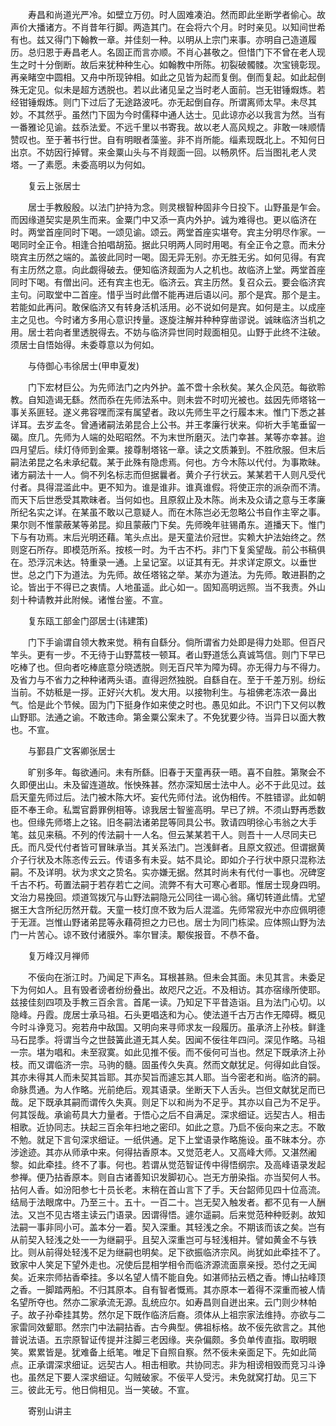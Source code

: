<!-- { "loadSidebar": true } -->
　　寿昌和尚道光严冷。如壁立万仞。时人固难凑泊。然而即此坐断学者偷心。故声价大播诸方。不肖昔年行脚。两造其门。在会将六个月。时时亲见。以知间世希有也。兹又得门下翰教一章。并佳刻一种。以明从上宗门来事。亦明自己造道履历。总归恩于寿昌老人。名固正而言亦顺。不肖心甚敬之。但惜门下不曾在老人现生之时十分倒断。故后来犹种种生心。如翰教中所陈。初裂破髑髅。次宝镜彰现。再亲睹空中圆相。又舟中所现钟相。如此之见皆为起而复倒。倒而复起。如此起倒殊无定见。似未是超方透脱也。若以此诸见呈之当时老人面前。岂无钳锤煆炼。若经钳锤煆炼。则门下过后了无途路波吒。亦无起倒自存。所谓离师太早。未尽其妙。不其然乎。虽然门下固为今时儒释中通人达士。见此谅亦必以我言为然。当有一番雅论见谕。兹忝法爱。不远千里以书寄我。故以老人高风规之。非敢一味顺情赞叹也。至于著书行世。自有明眼者藻鉴。非不肖所能。缁素现既北上。不知何日出京。不妨因行掉臂。来金粟山头与不肖觌面一回。以畅夙怀。后当图礼老人灵塔。一了素愿。未委高明以为何如。

　　复云上张居士

　　居士手教殷殷。以法门护持为念。则灵根智种固非今日投下。山野虽是乍会。而因缘道契实是夙生而来。金粟门中又添一真内外护。诚为难得也。更以临济在时。两堂首座同时下喝。一颂见谕。颂云。两堂首座实堪夸。宾主分明尽作家。一喝同时全正令。相逢合拍唱胡笳。据此只明两人同时用喝。有全正令之意。而未分晓宾主历然之端的。盖彼此同时一喝。固无异无别。亦无胜无劣。如何见得。有宾有主历然之意。向此觑得破去。便知临济觌面为人之机也。故临济上堂。两堂首座同时下喝。有僧出问。还有宾主也无。临济云。宾主历然。复召众云。要会临济宾主句。问取堂中二首座。惜乎当时此僧不能再进后语以问。那个是宾。那个是主。若能如此再问。敢保临济又有转身活机活用。必不说如何是宾。如何是主。以成座主之见也。今时诸方多用心意识抟量。逐旋注解并种种穿凿谬说。诚昧临济当机之用。居士若向者里透脱得去。不妨与临济异世同时觌面相见。山野于此终不注破。须居士自悟始得。未委尊意以为何如。

　　与侍御心韦徐居士(甲申夏发)

　　门下宏材巨公。为先师法门之内外护。盖不啻十余秋矣。某久企风范。每欲聆教。自知造谒无繇。然而忝在先师法系中。则未尝不时叨光被也。兹因先师塔铭一事关系匪轻。遂义弗容嘿而深有属望者。政以先师生平之行履本末。惟门下悉之甚详耳。去岁孟冬。曾通诸嗣法弟昆合上公书。并王孝廉行状来。仰祈大手笔垂留一碣。庶几。先师为人端的处昭昭然。不为末世所磨灭。法门幸甚。某等亦幸甚。迨四月望后。续灯侍师到金粟。接尊制塔铭一章。读之文质兼到。不胜欣服。但末后嗣法弟昆之名未承纪载。某于此殊有隐虑焉。何也。方今木陈以代付。为事欺昧。诸方嗣法十一人。倘不列名标志而但据曩者。黄介子行状云。某某若干人则凡受代付者。具得混滥此中。更不知为。谁是谁非。谁真谁假。将使正宗的派杂而不清。而天下后世悉受其欺昧者。当何如也。且原叙止及木陈。尚未及众请之意与王孝廉所纪名实之详。在某虽不敢以己意疑人。而在木陈岂必无忽略公书自作主宰之事。果尔则不惟蒙蔽某等弟昆。抑且蒙蔽门下矣。先师晚年驻锡甬东。道播天下。惟门下与有功焉。末后光明还藉。笔头点出。是天童法价冠世。实赖大护法始终之。然则窆石所存。即模范所系。按核一时。为千古不朽。非门下复奚望哉。前公书稿俱在。恐浮沉未达。特重录一通。上呈记室。以证其有无。并求详定原文。以垂世世。总之门下为道法。为先师。故任塔铭之举。某亦为道法。为先师。敢进斟酌之论。皆出于不得已之衷情。人地虽遥。此心如一。固知高明远照。当不我责。外山刻十种请教并此附候。诸惟台鉴。不宣。

　　复东瓯工部金门邵居士(讳建策)

　　门下手谕谓自领大教来觉。稍有自繇分。倘所谓省力处即是得力处耶。但百尺竿头。更有一步。不无待于山野蒿枝一顿耳。者山野道恁么真诚笃信。则门下早已吃棒了也。但向者吃棒底意分晓透脱。则无百尺竿为障为碍。亦无得力与不得力。及省力与不省力之种种诸两头语。直得迥然独脱。自繇自在。至于千差万别。纷纭当前。不妨秪是一拶。正好兴大机。发大用。以接物利生。与祖佛老冻浓一鼻出气。恰是此个节候。固为门下挺身作如来使之时也。愚见如此。不识门下又何以教山野耶。法通之谕。不敢违命。第金粟公案未了。不免犹要少待。当异日以面大教也。不宣。

　　与鄞县广文客卿张居士

　　旷别多年。每欲通问。未有所繇。旧春于天童再获一晤。喜不自胜。第聚会不久即便出山。未及留连道故。怅怏殊甚。然亦深知居士法中人。必不于此见过。兹启天童先师过后。法门被木陈大坏。妄代先师付法。讹伪相传。不胜错谬。此如朝臣不奉王命。私鬻官爵罪例相等。谅我居士智鉴高明。早已了辨。不须山野再悉数也。但缘先师塔上之铭。旧冬嗣法诸弟昆等同具公书。敦请四明徐心韦翁之大手笔。兹见来稿。不列的传法嗣十一人名。但云某某若干人。则吾十一人尽同夫已氏。而凡受代付者皆可冒昧承当。其关系法门。岂浅鲜者。且原文叙述。但谓据黄介子行状及木陈忞传云云。传语多有未妥。姑不具论。即如介子行状中原只混称法嗣。不及详明。状为求文之贽名。实亦嫌无据。然其时尚未有代付一事也。况碑窆千古不朽。苟置法嗣于若存若亡之间。流弊不有大可寒心者耶。惟居士现身四明。文治力易挽回。烦道驾拨冗与山野法嗣隐元公同往一谒心翁。痛切转道此情。尤望据王大含所纪历然开载。天童一枝灯庶不致为后人混滥。先师常寂光中亦应佩明德于无涯。岂惟山野诸弟昆等永藉荷担之力已也。居士为同门栋梁。应体照山野为法门一片苦心。谅不致付诸膜外。率尔冒渎。颙俟报音。不恭不备。

　　复万峰汉月禅师

　　不佞向在浙江时。乃闻足下声名。耳根甚熟。但未会其面。未见其言。未委足下为何如人。且有毁者谤者纷纷叠出。故咫尺之近。不及相访。其亦宿缘所使耶。兹接佳刻四项及手教三百余言。首尾一读。乃知足下平昔造诣。且为法门心切。以隐峰。丹霞。庞居士承马祖。石头更唱迭和为心。使法道千古万古作无障碍。概见今时斗诤竞习。宛若舟中敌国。又明向来寻师求友一段履历。虽承济上孙枝。鲜逢马石昆季。将谓当今之世鼓簧此道无其人矣。因闻不佞往年四问。深见作略。马祖一宗。堪为唱和。未至寂寞。如此见推不佞。而不佞何可当也。然足下既承济上孙枝。而又谓临济一宗。马驹的髓。固虽传久失真。然而文献犹足。何得如此自馁。其亦未得其人而未契其旨耶。其亦契旨而遽忘其人耶。当今密老和尚。临济的嗣。命脉贯通。为人作略。光前绝后。观其语录。坐断天下人舌头。岂但文献犹足而已哉。足下既承其嗣而谓传久失真。则足下以和尚为不足乎。其亦以自己为不足乎。何其馁哉。承谕苟具大力量者。于悟心之后不自满足。深求细证。远契古人。相击相歌。近协同志。扶起三百余年扫地之密印。如此之意。乃启不佞向来之志。不敢不勉。就足下言句深求细证。一纸供通。足下上堂语录作略施设。虽不昧本分。亦涉途迹。其亦从师承中来。何得拈香原本。又觉范老人。又高峰大师。又湛然阇黎。如此牵挂。终不了事。何也。若谓从觉范智证传中得悟纲宗。及高峰语录发起参禅。便乃拈香原本。则自古诸善知识发脚初心。岂无方册染指。亦当契何人书。拈何人香。如汾阳参七十员长老。末稍在首山言下了手。天台韶师见四十位高流。结局于法眼席中。乃至三十。五十。一百二十。岂无契入触发者。都不见有一人酬法。又岂不见古塔主读云门语录。因谓得悟。遽尔遥嗣。后来觉范种种贬剥。故知法嗣一事非同小可。盖本分一着。契入深重。其轻浅之余。不期该而该之矣。岂有从前契入轻浅之处一一为继嗣乎。且契入深重岂可与轻浅相并。譬如黄金不与铁比。则从前得处轻浅不足为继嗣也明矣。足下欲振临济宗风。尚犹如此牵挂不了。致家中人笑足下望外走也。况使后昆相学相令而临济源流面禀亲授。恐付之无闻矣。近来宗师拈香牵挂。多以名望人情不能自免。如湛师拈云栖之香。博山拈峰顶之香。一脚踏两船。不归其原本。自有智者慨焉。其亦原本一着得不深重而被人情名望所夺也。然亦二家承流无源。乱统应尔。如寿昌则自迸出来。云门则少林帕子。故子孙牵挂其势。然尔足下既作临济后裔。须体从上祖宗家法维持。亦欲与二家雷同效颦耶。然宗门中法嗣拈香。古今典型。佛祖标格。故不佞先欲言之。其他普说法语。五宗原智证传提并注脚三老因缘。夹杂偏颇。多负单传直指。取明眼笑。累累皆是。犹难备上纸笔。唯足下自照自察。然不佞未亲面足下。先如此简点。正承谓深求细证。远契古人。相击相歌。共协同志。非为相谤相毁而竞习斗诤也。虽然足下要人深求细证。勾贼破家。不佞平人受污。未免就窝打劫。见三下三。彼此无亏。他日倘相见。当一笑破。不宣。

　　寄别山讲主

